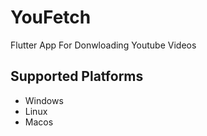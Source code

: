 # YouFetch

Flutter App For Donwloading Youtube Videos 

## Supported Platforms
- Windows
- Linux 
- Macos
 


